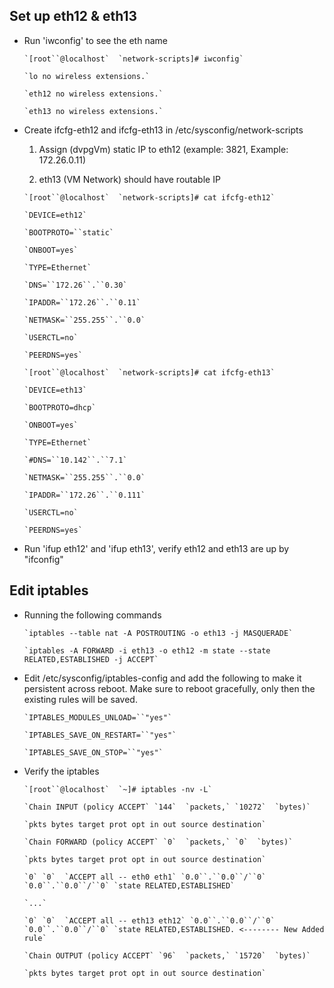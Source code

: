 ## **Set up eth12 & eth13**

-   Run 'iwconfig' to see the eth name
    ```
    `[root``@localhost`  `network-scripts]# iwconfig`
    
    `lo no wireless extensions.`
    
    `eth12 no wireless extensions.`
    
    `eth13 no wireless extensions.`
    ```
-   Create ifcfg-eth12 and ifcfg-eth13 in /etc/sysconfig/network-scripts
    
    1. Assign (dvpgVm) static IP to eth12 (example: 3821, Example: 172.26.0.11)
    
    2. eth13 (VM Network) should have routable IP
    ```
    `[root``@localhost`  `network-scripts]# cat ifcfg-eth12`
    
    `DEVICE=eth12`
    
    `BOOTPROTO=``static`
    
    `ONBOOT=yes`
    
    `TYPE=Ethernet`
    
    `DNS=``172.26``.``0.30`
    
    `IPADDR=``172.26``.``0.11`
    
    `NETMASK=``255.255``.``0.0`
    
    `USERCTL=no`
    
    `PEERDNS=yes`
    
    `[root``@localhost`  `network-scripts]# cat ifcfg-eth13`
    
    `DEVICE=eth13`
    
    `BOOTPROTO=dhcp`
    
    `ONBOOT=yes`
    
    `TYPE=Ethernet`
    
    `#DNS=``10.142``.``7.1`
    
    `NETMASK=``255.255``.``0.0`
    
    `IPADDR=``172.26``.``0.111`
    
    `USERCTL=no`
    
    `PEERDNS=yes`
    ```
-   Run 'ifup eth12' and 'ifup eth13', verify eth12 and eth13 are up by "ifconfig"

## Edit iptables

-   Running the following commands
    ```
    `iptables --table nat -A POSTROUTING -o eth13 -j MASQUERADE`
    
    `iptables -A FORWARD -i eth13 -o eth12 -m state --state RELATED,ESTABLISHED -j ACCEPT`
    ```
-   Edit /etc/sysconfig/iptables-config and add the following to make it persistent across reboot. Make sure to reboot gracefully, only then the existing rules will be saved.
    ```
    `IPTABLES_MODULES_UNLOAD=``"yes"`
    
    `IPTABLES_SAVE_ON_RESTART=``"yes"`
    
    `IPTABLES_SAVE_ON_STOP=``"yes"`
    ```
-   Verify the iptables
    ```
    `[root``@localhost`  `~]# iptables -nv -L`
    
    `Chain INPUT (policy ACCEPT` `144`  `packets,` `10272`  `bytes)`
    
    `pkts bytes target prot opt in out source destination`
    
    `Chain FORWARD (policy ACCEPT` `0`  `packets,` `0`  `bytes)`
    
    `pkts bytes target prot opt in out source destination`
    
    `0` `0`  `ACCEPT all -- eth0 eth1` `0.0``.``0.0``/``0` `0.0``.``0.0``/``0` `state RELATED,ESTABLISHED`
    
    `...`
    
    `0` `0`  `ACCEPT all -- eth13 eth12` `0.0``.``0.0``/``0` `0.0``.``0.0``/``0` `state RELATED,ESTABLISHED. <-------- New Added rule`
    
    `Chain OUTPUT (policy ACCEPT` `96`  `packets,` `15720`  `bytes)`
    
    `pkts bytes target prot opt in out source destination`
    ```
<!--stackedit_data:
eyJoaXN0b3J5IjpbMTM4MDY0OTExM119
-->